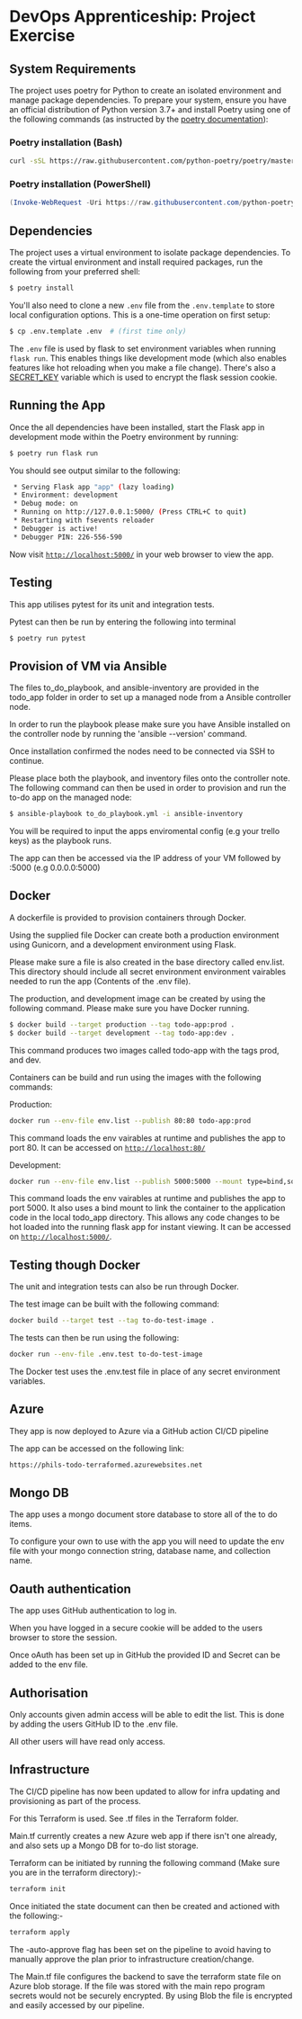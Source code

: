 # DevOps Apprenticeship: Project Exercise

## System Requirements

The project uses poetry for Python to create an isolated environment and manage package dependencies. To prepare your system, ensure you have an official distribution of Python version 3.7+ and install Poetry using one of the following commands (as instructed by the [poetry documentation](https://python-poetry.org/docs/#system-requirements)):

### Poetry installation (Bash)

```bash
curl -sSL https://raw.githubusercontent.com/python-poetry/poetry/master/install-poetry.py | python -
```

### Poetry installation (PowerShell)

```powershell
(Invoke-WebRequest -Uri https://raw.githubusercontent.com/python-poetry/poetry/master/install-poetry.py -UseBasicParsing).Content | python -
```

## Dependencies

The project uses a virtual environment to isolate package dependencies. To create the virtual environment and install required packages, run the following from your preferred shell:

```bash
$ poetry install
```

You'll also need to clone a new `.env` file from the `.env.template` to store local configuration options. This is a one-time operation on first setup:

```bash
$ cp .env.template .env  # (first time only)
```

The `.env` file is used by flask to set environment variables when running `flask run`. This enables things like development mode (which also enables features like hot reloading when you make a file change). There's also a [SECRET_KEY](https://flask.palletsprojects.com/en/1.1.x/config/#SECRET_KEY) variable which is used to encrypt the flask session cookie.

## Running the App

Once the all dependencies have been installed, start the Flask app in development mode within the Poetry environment by running:
```bash
$ poetry run flask run
```

You should see output similar to the following:
```bash
 * Serving Flask app "app" (lazy loading)
 * Environment: development
 * Debug mode: on
 * Running on http://127.0.0.1:5000/ (Press CTRL+C to quit)
 * Restarting with fsevents reloader
 * Debugger is active!
 * Debugger PIN: 226-556-590
```
Now visit [`http://localhost:5000/`](http://localhost:5000/) in your web browser to view the app.

## Testing

This app utilises pytest for its unit and integration tests.

Pytest can then be run by entering the following into terminal

```bash
$ poetry run pytest
```

## Provision of VM via Ansible

The files to_do_playbook, and ansible-inventory are provided in the todo_app folder in order to set up a managed node from a Ansible controller node.

In order to run the playbook please make sure you have Ansible installed on the controller node by running the 'ansible --version' command.

Once installation confirmed the nodes need to be connected via SSH to continue.

Please place both the playbook, and inventory files onto the controller note.  The following command can then be used in order to provision and run the to-do app on the managed node:

```bash
$ ansible-playbook to_do_playbook.yml -i ansible-inventory
```
You will be required to input the apps enviromental config (e.g your trello keys) as the playbook runs.

The app can then be accessed via the IP address of your VM followed by :5000 (e.g 0.0.0.0:5000)

## Docker

A dockerfile is provided to provision containers through Docker.  

Using the supplied file Docker can create both a production environment using Gunicorn, and a development environment using Flask.

Please make sure a file is also created in the base directory called env.list.  This directory should include all secret environment environment vairables needed to run the app (Contents of the .env file).

The production, and development image can be created by using the following command.  Please make sure you have Docker running.

```bash
$ docker build --target production --tag todo-app:prod .
$ docker build --target development --tag todo-app:dev .
```
This command produces two images called todo-app with the tags prod, and dev.

Containers can be build and run using the images with the following commands:

Production:
```bash
docker run --env-file env.list --publish 80:80 todo-app:prod 
```
This command loads the env vairables at runtime and publishes the app to port 80.  It can be accessed on [`http://localhost:80/`](http://localhost:80/)

Development:
```bash
docker run --env-file env.list --publish 5000:5000 --mount type=bind,source="$(pwd)"/todo_app,target=/app/todo_app todo-app:dev
```
This command loads the env vairables at runtime and publishes the app to port 5000.  It also uses a bind mount to link the container to the application code in the local todo_app directory.  This allows any code changes to be hot loaded into the running flask app for instant viewing.  It can be accessed on [`http://localhost:5000/`](http://localhost:5000/).

## Testing though Docker

The unit and integration tests can also be run through Docker.

The test image can be built with the following command:

```bash
docker build --target test --tag to-do-test-image .
```

The tests can then be run using the following:

```bash
docker run --env-file .env.test to-do-test-image
```
The Docker test uses the .env.test file in place of any secret environment variables.

## Azure

They app is now deployed to Azure via a GitHub action CI/CD pipeline

The app can be accessed on the following link:

```bash
https://phils-todo-terraformed.azurewebsites.net
```

## Mongo DB

The app uses a mongo document store database to store all of the to do items.

To configure your own to use with the app you will need to update the env file with your mongo connection string, database name, and collection name.

## Oauth authentication

The app uses GitHub authentication to log in.  

When you have logged in a secure cookie will be added to the users browser to store the session.

Once oAuth has been set up in GitHub the provided ID and Secret can be added to the env file.

## Authorisation

Only accounts given admin access will be able to edit the list.  This is done by adding the users GitHub ID to the .env file.  

All other users will have read only access.

## Infrastructure

The CI/CD pipeline has now been updated to allow for infra updating and provisioning as part of the process.  

For this Terraform is used.  See .tf files in the Terraform folder.

Main.tf currently creates a new Azure web app if there isn't one already, and also sets up a Mongo DB for to-do list storage.

Terraform can be initiated by running the following command (Make sure you are in the terraform directory):-

```bash
terraform init
```

Once initiated the state document can then be created and actioned with the following:-

```bash
terraform apply
```

The -auto-approve flag has been set on the pipeline to avoid having to manually approve the plan prior to infrastructure creation/change.

The Main.tf file configures the backend to save the terraform state file on Azure blob storage.  If the file was stored with the main repo program secrets would not be securely encrypted.  By using Blob the file is encrypted and easily accessed by our pipeline.